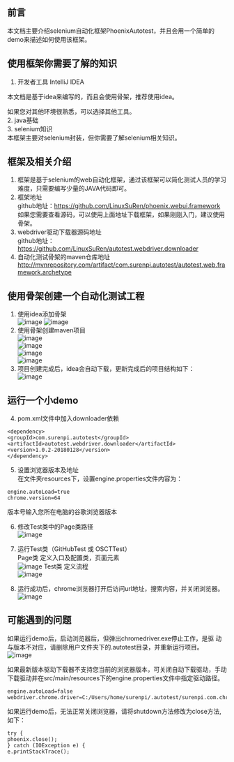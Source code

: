 ## 前言
本文档主要介绍selenium自动化框架PhoenixAutotest，并且会用一个简单的demo来描述如何使用该框架。
  
## 使用框架你需要了解的知识
1. 开发者工具 IntelliJ IDEA
     
本文档是基于idea来编写的，而且会使用骨架，推荐使用idea。
      
如果您对其他环境很熟悉，可以选择其他工具。  
2. java基础  
3. selenium知识  
本框架主要对selenium封装，但你需要了解selenium相关知识。

## 框架及相关介绍
1. 框架是基于selenium的web自动化框架，通过该框架可以简化测试人员的学习难度，只需要编写少量的JAVA代码即可。
2. 框架地址  
github地址：https://github.com/LinuxSuRen/phoenix.webui.framework  
如果您需要查看源码，可以使用上面地址下载框架，如果刚刚入门，建议使用骨架。  
3. webdriver驱动下载器源码地址  
github地址：https://github.com/LinuxSuRen/autotest.webdriver.downloader
4. 自动化测试骨架的maven仓库地址  
http://mvnrepository.com/artifact/com.surenpi.autotest/autotest.web.framework.archetype
      

## 使用骨架创建一个自动化测试工程
1. 使用idea添加骨架  
![image](http://www.pic68.com/uploads/2018/04/1(2).png)
![image](http://www.pic68.com/uploads/2018/04/2.png)  
2. 使用骨架创建maven项目  
![image](http://www.pic68.com/uploads/2018/04/3.png)  
![image](http://www.pic68.com/uploads/2018/04/4(1).png)  
![image](http://www.pic68.com/uploads/2018/04/5.png)  
![image](http://www.pic68.com/uploads/2018/04/6.png)
3. 项目创建完成后，idea会自动下载，更新完成后的项目结构如下：  
![image](http://www.pic68.com/uploads/2018/04/7.png)  

##  运行一个小demo  
4. pom.xml文件中加入downloader依赖
```
<dependency>
<groupId>com.surenpi.autotest</groupId>
<artifactId>autotest.webdriver.downloader</artifactId>
<version>1.0.2-20180128</version>
</dependency>
```
5. 设置浏览器版本及地址  
在文件夹resources下，设置engine.properties文件内容为：  
```
engine.autoLoad=true
chrome.version=64  
```    
版本号输入您所在电脑的谷歌浏览器版本  
       
6. 修改Test类中的Page类路径  
![image](http://pic68.com/uploads/2018/05/1_1.png)  
7. 运行Test类（GitHubTest 或 OSCTTest）  
Page类 定义入口及配置类，页面元素  
![image](http://pic68.com/uploads/2018/05/1525252207_1_.png)
Test类 定义流程  
![image](http://pic68.com/uploads/2018/05/20180502172300.png)


8.  运行成功后，chrome浏览器打开后访问url地址，搜索内容，并关闭浏览器。  
![image](http://ww1.sinaimg.cn/large/87c01ec7gy1fqy6pyz0oxg20zk0k0u0x.gif)  
  

##  可能遇到的问题

如果运行demo后，启动浏览器后，但弹出chromedriver.exe停止工作，是驱    动与版本不对应，请删除用户文件夹下的.autotest目录，并重新运行项目。    
![image](http://pic68.com/uploads/2018/05/20180502180956.png)  
   
     
     
如果最新版本驱动下载器不支持您当前的浏览器版本，可关闭自动下载驱动，手动下载驱动并在src/main/resources下的engine.properties文件中指定驱动路径。  
```
engine.autoLoad=false
webdriver.chrome.driver=C:/Users/home/surenpi/.autotest/surenpi.com.chromedriver
```  
     
如果运行demo后，无法正常关闭浏览器，请将shutdown方法修改为close方法,如下：  
```
try {
phoenix.close();
} catch (IOException e) {
e.printStackTrace();
```